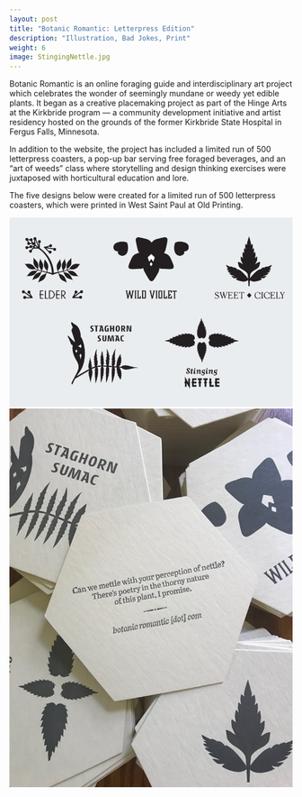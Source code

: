 ```yaml
---
layout: post
title: "Botanic Romantic: Letterpress Edition"
description: "Illustration, Bad Jokes, Print"
weight: 6
image: StingingNettle.jpg
---
```

Botanic Romantic is an online foraging guide and interdisciplinary art project which celebrates the wonder of seemingly mundane or weedy yet edible plants. It began as a creative placemaking project as part of the Hinge Arts at the Kirkbride program — a community development initiative and artist residency hosted on the grounds of the former Kirkbride State Hospital in Fergus Falls, Minnesota.

In addition to the website, the project has included a limited run of 500 letterpress coasters, a pop-up bar serving free foraged beverages, and an “art of weeds” class where storytelling and design thinking exercises were juxtaposed with horticultural education and lore.

The five designs below were created for a limited run of 500 letterpress coasters, which were printed in West Saint Paul at Old Printing. 

![Photo of Coasters](/assets/img/letterpress.png)
![Photo of Coasters](/assets/img/Coasters.jpg)